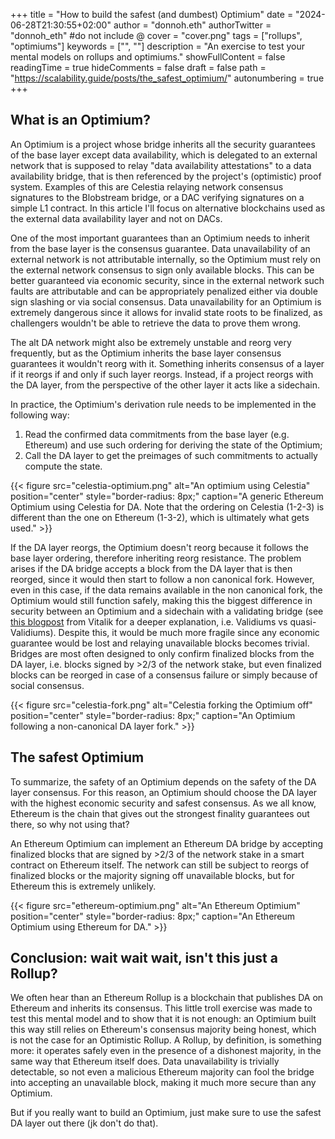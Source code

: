 +++
title = "How to build the safest (and dumbest) Optimium"
date = "2024-06-28T21:30:55+02:00"
author = "donnoh.eth"
authorTwitter = "donnoh_eth" #do not include @
cover = "cover.png"
tags = ["rollups", "optimiums"]
keywords = ["", ""]
description = "An exercise to test your mental models on rollups and optimiums."
showFullContent = false
readingTime = true
hideComments = false
draft = false
path = "https://scalability.guide/posts/the_safest_optimium/"
autonumbering = true
+++

## What is an Optimium?

An Optimium is a project whose bridge inherits all the security guarantees of the base layer except data availability, which is delegated to an external network that is supposed to relay "data availability attestations" to a data availability bridge, that is then referenced by the project's (optimistic) proof system. Examples of this are Celestia relaying network consensus signatures to the Blobstream bridge, or a DAC verifying signatures on a simple L1 contract. In this article I'll focus on alternative blockchains used as the external data availability layer and not on DACs.

One of the most important guarantees than an Optimium needs to inherit from the base layer is the consensus guarantee. Data unavailability of an external network is not attributable internally, so the Optimium must rely on the external network consensus to sign only available blocks. This can be better guaranteed via economic security, since in the external network such faults are attributable and can be appropriately penalized either via double sign slashing or via social consensus. Data unavailability for an Optimium is extremely dangerous since it allows for invalid state roots to be finalized, as challengers wouldn't be able to retrieve the data to prove them wrong.

The alt DA network might also be extremely unstable and reorg very frequently, but as the Optimium inherits the base layer consensus guarantees it wouldn't reorg with it. Something inherits consensus of a layer if it reorgs if and only if such layer reorgs. Instead, if a project reorgs with the DA layer, from the perspective of the other layer it acts like a sidechain.

In practice, the Optimium's derivation rule needs to be implemented in the following way:

1. Read the confirmed data commitments from the base layer (e.g. Ethereum) and use such ordering for deriving the state of the Optimium;
2. Call the DA layer to get the preimages of such commitments to actually compute the state.

{{< figure src="celestia-optimium.png" alt="An optimium using Celestia" position="center" style="border-radius: 8px;" caption="A generic Ethereum Optimium using Celestia for DA. Note that the ordering on Celestia (1-2-3) is different than the one on Ethereum (1-3-2), which is ultimately what gets used." >}}

If the DA layer reorgs, the Optimium doesn't reorg because it follows the base layer ordering, therefore inheriting reorg resistance. The problem arises if the DA bridge accepts a block from the DA layer that is then reorged, since it would then start to follow a non canonical fork. However, even in this case, if the data remains available in the non canonical fork, the Optimium would still function safely, making this the biggest difference in security between an Optimium and a sidechain with a validating bridge (see [this blogpost](https://vitalik.eth.limo/general/2023/10/31/l2types.html) from Vitalik for a deeper explanation, i.e. Validiums vs quasi-Validiums). Despite this, it would be much more fragile since any economic guarantee would be lost and relaying unavailable blocks becomes trivial. Bridges are most often designed to only confirm finalized blocks from the DA layer, i.e. blocks signed by >2/3 of the network stake, but even finalized blocks can be reorged in case of a consensus failure or simply because of social consensus.

{{< figure src="celestia-fork.png" alt="Celestia forking the Optimium off" position="center" style="border-radius: 8px;" caption="An Optimium following a non-canonical DA layer fork." >}}

## The safest Optimium

To summarize, the safety of an Optimium depends on the safety of the DA layer consensus. For this reason, an Optimium should choose the DA layer with the highest economic security and safest consensus. As we all know, Ethereum is the chain that gives out the strongest finality guarantees out there, so why not using that?

An Ethereum Optimium can implement an Ethereum DA bridge by accepting finalized blocks that are signed by >2/3 of the network stake in a smart contract on Ethereum itself. The network can still be subject to reorgs of finalized blocks or the majority signing off unavailable blocks, but for Ethereum this is extremely unlikely.

{{< figure src="ethereum-optimium.png" alt="An Ethereum Optimium" position="center" style="border-radius: 8px;" caption="An Ethereum Optimium using Ethereum for DA." >}}

## Conclusion: wait wait wait, isn't this just a Rollup?

We often hear than an Ethereum Rollup is a blockchain that publishes DA on Ethereum and inherits its consensus. This little troll exercise was made to test this mental model and to show that it is not enough: an Optimium built this way still relies on Ethereum's consensus majority being honest, which is not the case for an Optimistic Rollup. A Rollup, by definition, is something more: it operates safely even in the presence of a dishonest majority, in the same way that Ethereum itself does. Data unavailability is trivially detectable, so not even a malicious Ethereum majority can fool the bridge into accepting an unavailable block, making it much more secure than any Optimium.

But if you really want to build an Optimium, just make sure to use the safest DA layer out there (jk don't do that).
